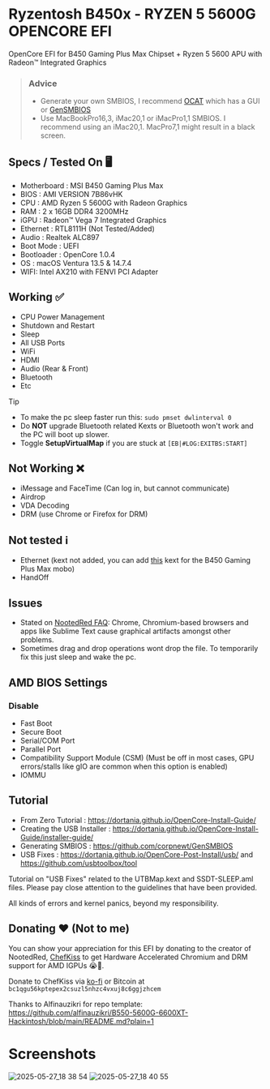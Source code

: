 # Ryzentosh B450x - RYZEN 5 5600G OPENCORE EFI
OpenCore EFI for B450 Gaming Plus Max Chipset + Ryzen 5 5600 APU with Radeon™ Integrated Graphics
> ### Advice
> - Generate your own SMBIOS, I recommend [OCAT](https://github.com/ic005k/OCAuxiliaryTools) which has a GUI or [GenSMBIOS](https://github.com/corpnewt/GenSMBIOS)
> - Use MacBookPro16,3, iMac20,1 or iMacPro1,1 SMBIOS. I recommend using an iMac20,1.
MacPro7,1 might result in a black screen.

## Specs / Tested On 🖥️

- Motherboard : MSI B450 Gaming Plus Max
- BIOS : AMI VERSION 7B86vHK
- CPU : AMD Ryzen 5 5600G with Radeon Graphics
- RAM : 2 x 16GB DDR4 3200MHz
- iGPU : Radeon™ Vega 7 Integrated Graphics
- Ethernet : RTL8111H (Not Tested/Added)
- Audio : Realtek ALC897
- Boot Mode : UEFI
- Bootloader : OpenCore 1.0.4
- OS : macOS Ventura 13.5 & 14.7.4
- WIFI: Intel AX210 with FENVI PCI Adapter

## Working ✅
- CPU Power Management
- Shutdown and Restart
- Sleep
- All USB Ports
- WiFi
- HDMI
- Audio (Rear & Front)
- Bluetooth
- Etc

> [!TIP]
> - To make the pc sleep faster run this: 
>```sudo pmset dwlinterval 0```
> - Do **NOT** upgrade Bluetooth related Kexts or Bluetooth won't work and the PC will boot up slower.
>- Toggle **SetupVirtualMap** if you are stuck at `[EB|#LOG:EXITBS:START]`

## Not Working ❌
- iMessage and FaceTime (Can log in, but cannot communicate)
- Airdrop
- VDA Decoding
- DRM (use Chrome or Firefox for DRM)
## Not tested ℹ️
- Ethernet (kext not added, you can add [this](https://dortania.github.io/OpenCore-Install-Guide/ktext.html#ethernet:~:text=instead-,RealtekRTL8111,with%20your%20Ethernet.%20If%20you%20see%20this%20issue%2C%20try%20older%20versions.,-LucyRTL8125Ethernet) kext for the B450 Gaming Plus Max mobo)
- HandOff
## Issues 
- Stated on [NootedRed FAQ](https://chefkissinc.github.io/applehax/nootedred/#:~:text=Chrome%2C%20Chromium%2Dbased,%2D%2Ddisable%2Dgpu): Chrome, Chromium-based browsers and apps like Sublime Text cause graphical artifacts amongst other problems.
- Sometimes drag and drop operations wont drop the file. To temporarily fix this just sleep and wake the pc.

## AMD BIOS Settings

### Disable
- Fast Boot
- Secure Boot
- Serial/COM Port
- Parallel Port
- Compatibility Support Module (CSM) (Must be off in most cases, GPU errors/stalls like gIO are common when this option is enabled)
- IOMMU


## Tutorial
- From Zero Tutorial : https://dortania.github.io/OpenCore-Install-Guide/
- Creating the USB Installer : https://dortania.github.io/OpenCore-Install-Guide/installer-guide/
- Generating SMBIOS : https://github.com/corpnewt/GenSMBIOS
- USB Fixes : https://dortania.github.io/OpenCore-Post-Install/usb/ and https://github.com/usbtoolbox/tool

Tutorial on "USB Fixes" related to the UTBMap.kext and SSDT-SLEEP.aml files. Please pay close attention to the guidelines that have been provided.

All kinds of errors and kernel panics, beyond my responsibility.


## Donating ❤️ (Not to me)
You can show your appreciation for this EFI by donating to the creator of NootedRed, [ChefKiss](https://github.com/ChefKissInc) to get Hardware Accelerated Chromium and DRM support for AMD IGPUs 😭🙏.

Donate to ChefKiss via [ko-fi](https://ko-fi.com/chefkiss) or Bitcoin at ```bc1qgu56kptepex2csuzl5nhzc4vxuj8c6ggjzhcem```

Thanks to Alfinauzikri for repo template: https://github.com/alfinauzikri/B550-5600G-6600XT-Hackintosh/blob/main/README.md?plain=1
# Screenshots
![2025-05-27_18 38 54](https://github.com/user-attachments/assets/b284dc62-9c32-4a00-b9c7-2546fc5d5c20)
![2025-05-27_18 40 55](https://github.com/user-attachments/assets/718df190-c4cb-4329-b2df-33641524fe40)


